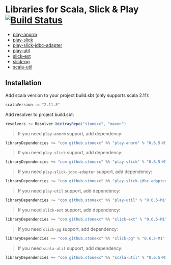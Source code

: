 # Libraries for Scala, Slick & Play [![Build Status](https://travis-ci.org/stonexx/lib.svg?branch=master)](https://travis-ci.org/stonexx/lib)

- [play-anorm](https://github.com/stonexx/lib/tree/master/codes/play-anorm)
- [play-slick](https://github.com/stonexx/lib/tree/master/codes/play-slick)
- [play-slick-jdbc-adapter](https://github.com/stonexx/lib/tree/master/codes/play-slick-jdbc-adapter)
- [play-util](https://github.com/stonexx/lib/tree/master/codes/play-util)
- [slick-ext](https://github.com/stonexx/lib/tree/master/codes/slick-ext)
- [slick-pg](https://github.com/stonexx/lib/tree/master/codes/slick-pg)
- [scala-util](https://github.com/stonexx/lib/tree/master/codes/scala-util)

Installation
------------

Add scala version to your project build.sbt (only supports scala 2.11):
```scala
scalaVersion := "2.11.8"
```

Add resolver to project build.sbt:
```scala
resolvers += Resolver.bintrayRepo("stonexx", "maven")
```

> If you need `play-anorm` support, add dependency:
```scala
libraryDependencies += "com.github.stonexx" %% "play-anorm" % "0.6.5-M1"
```

> If you need `play-slick` support, add dependency:
```scala
libraryDependencies += "com.github.stonexx" %% "play-slick" % "0.6.5-M1"
```

> If you need `play-slick-jdbc-adapter` support, add dependency:
```scala
libraryDependencies += "com.github.stonexx" %% "play-slick-jdbc-adapter" % "0.6.5-M1"
```

> If you need `play-util` support, add dependency:
```scala
libraryDependencies += "com.github.stonexx" %% "play-util" % "0.6.5-M1"
```

> If you need `slick-ext` support, add dependency:
```scala
libraryDependencies += "com.github.stonexx" %% "slick-ext" % "0.6.5-M1"
```

> If you need `slick-pg` support, add dependency:
```scala
libraryDependencies += "com.github.stonexx" %% "slick-pg" % "0.6.5-M1"
```

> If you need `scala-util` support, add dependency:
```scala
libraryDependencies += "com.github.stonexx" %% "scala-util" % "0.6.5-M1"
```
